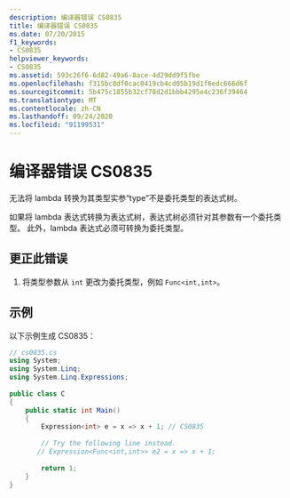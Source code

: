 ```yaml
---
description: 编译器错误 CS0835
title: 编译器错误 CS0835
ms.date: 07/20/2015
f1_keywords:
- CS0835
helpviewer_keywords:
- CS0835
ms.assetid: 593c26f6-6d82-49a6-8ace-4d29dd9f5fbe
ms.openlocfilehash: f315bc8df0cac0419cb4cd05b19d1f6edc666d6f
ms.sourcegitcommit: 5b475c1855b32cf78d2d1bbb4295e4c236f39464
ms.translationtype: MT
ms.contentlocale: zh-CN
ms.lasthandoff: 09/24/2020
ms.locfileid: "91199531"
---
```

# <a name="compiler-error-cs0835"></a>编译器错误 CS0835

无法将 lambda 转换为其类型实参“type”不是委托类型的表达式树。  
  
 如果将 lambda 表达式转换为表达式树，表达式树必须针对其参数有一个委托类型。 此外，lambda 表达式必须可转换为委托类型。  
  
## <a name="to-correct-this-error"></a>更正此错误  
  
1. 将类型参数从 `int` 更改为委托类型，例如 `Func<int,int>`。  
  
## <a name="example"></a>示例  

 以下示例生成 CS0835：  
  
```csharp  
// cs0835.cs  
using System;  
using System.Linq;  
using System.Linq.Expressions;  
  
public class C  
{  
    public static int Main()  
    {  
        Expression<int> e = x => x + 1; // CS0835  
  
        // Try the following line instead.  
       // Expression<Func<int,int>> e2 = x => x + 1;  
  
        return 1;  
    }  
}  
```
